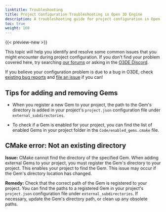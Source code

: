 ```yaml
---
linktitle: Troubleshooting
title: Project Configuration Troubleshooting in Open 3D Engine
description: A troubleshooting guide for project configuration in Open 3D Engine (O3DE).
toc: true
weight: 160
---
```


{{< preview-new >}}

This topic will help you identify and resolve some common issues that you might encounter during project configuration. If you don't find your problem covered here, try searching [our forums](https://github.com/o3de/o3de/discussions) or asking in the [O3DE Discord](https://discord.com/invite/xNb2q4SJKJ).

If you believe your configuration problem is due to a bug in O3DE, check [existing bug reports](https://github.com/o3de/o3de/issues) and [file an issue](https://github.com/o3de/o3de/issues/new/choose) if you can!

## Tips for adding and removing Gems

- When you register a new Gem to your project, the path to the Gem's directory is added in your project's `project.json` configuration file under `external_subdirectories`.

- To check if a Gem is enabled for your project, you can find the list of enabled Gems in your project folder in the `Code/enabled_gems.cmake` file. 

## CMake error: Not an existing directory

**Issue:** CMake cannot find the directory of the specified Gem. When adding external Gems to your project, you must register the Gem's directory to your project. This enables your project to find the Gem. This issue may occur if the Gem's directory location has changed.

**Remedy:** Check that the correct path of the Gem is registered to your project. You can find the paths to a registered Gem in your project's `project.json` configuration file under `external_subdirectories`. If necessary, update the Gem's directory path, or clean up any obsolete paths.
